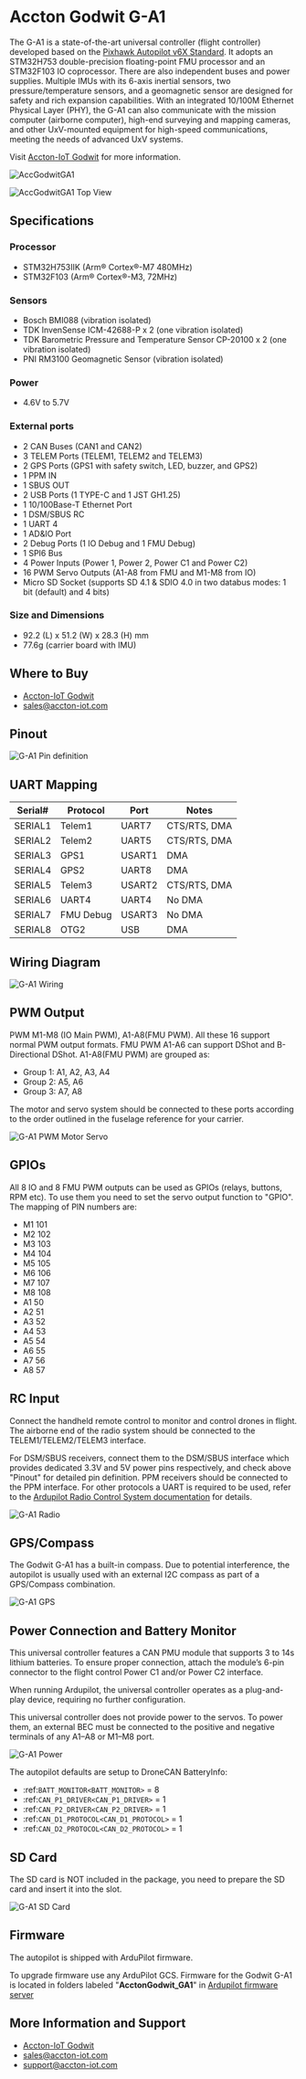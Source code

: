 
# Accton Godwit G-A1

The G-A1 is a state-of-the-art universal controller (flight controller) developed based on the [Pixhawk Autopilot v6X Standard](https://github.com/pixhawk/Pixhawk-Standards/blob/master/DS-012%20Pixhawk%20Autopilot%20v6X%20Standard.pdf). It adopts an STM32H753 double-precision floating-point FMU processor and an STM32F103 IO coprocessor. There are also independent buses and power supplies. Multiple IMUs with its 6-axis inertial sensors, two pressure/temperature sensors, and a geomagnetic sensor are designed for safety and rich expansion capabilities. With an integrated 10/100M Ethernet Physical Layer (PHY), the G-A1 can also communicate with the mission computer (airborne computer), high-end surveying and mapping cameras, and other UxV-mounted equipment for high-speed communications, meeting the needs of advanced UxV systems.

Visit [Accton-IoT Godwit](https://www.accton-iot.com/godwit/) for more information.

![AccGodwitGA1](outlook.png "Accton Godwit G-A1")

![AccGodwitGA1 Top View](orientation.png "Accton Godwit G-A1 Top View")

## Specifications

### **Processor**

- STM32H753IIK (Arm® Cortex®-M7 480MHz)
- STM32F103 (Arm® Cortex®-M3, 72MHz)

### **Sensors**

- Bosch BMI088 (vibration isolated)
- TDK InvenSense ICM-42688-P x 2 (one vibration isolated)
- TDK Barometric Pressure and Temperature Sensor CP-20100 x 2 (one vibration isolated)
- PNI RM3100 Geomagnetic Sensor (vibration isolated)

### **Power**

- 4.6V to 5.7V

### **External ports**

- 2 CAN Buses (CAN1 and CAN2)
- 3 TELEM Ports (TELEM1, TELEM2 and TELEM3)
- 2 GPS Ports (GPS1 with safety switch, LED, buzzer, and GPS2)
- 1 PPM IN
- 1 SBUS OUT
- 2 USB Ports (1 TYPE-C and 1 JST GH1.25)
- 1 10/100Base-T Ethernet Port
- 1 DSM/SBUS RC
- 1 UART 4
- 1 AD&IO Port
- 2 Debug Ports (1 IO Debug and 1 FMU Debug)
- 1 SPI6 Bus
- 4 Power Inputs (Power 1, Power 2, Power C1 and Power C2)
- 16 PWM Servo Outputs (A1-A8 from FMU and M1-M8 from IO)
- Micro SD Socket (supports SD 4.1 & SDIO 4.0 in two databus modes: 1 bit (default) and 4 bits)

### **Size and Dimensions**

- 92.2 (L) x 51.2 (W) x 28.3 (H) mm
- 77.6g (carrier board with IMU)

## Where to Buy

- [Accton-IoT Godwit](https://www.accton-iot.com/godwit/)
- [sales@accton-iot.com](sales@accton-iot.com)

## Pinout

![G-A1 Pin definition](pin_definition.png "G-A1 Pin definition")

## UART Mapping

  | Serial# | Protocol  | Port   | Notes        |
  | ------- | --------- | ------ | ------------ |
  | SERIAL1 | Telem1    | UART7  | CTS/RTS, DMA |
  | SERIAL2 | Telem2    | UART5  | CTS/RTS, DMA |
  | SERIAL3 | GPS1      | USART1 | DMA          |
  | SERIAL4 | GPS2      | UART8  | DMA          |
  | SERIAL5 | Telem3    | USART2 | CTS/RTS, DMA |
  | SERIAL6 | UART4     | UART4  | No DMA       |
  | SERIAL7 | FMU Debug | USART3 | No DMA       |
  | SERIAL8 | OTG2      | USB    | DMA          |

## Wiring Diagram

![G-A1 Wiring](wiring.png "G-A1 Wiring")

## PWM Output

PWM M1-M8 (IO Main PWM), A1-A8(FMU PWM). All these 16 support normal PWM output formats. FMU PWM A1-A6 can support DShot and B-Directional DShot. A1-A8(FMU PWM) are grouped as:
 - Group 1: A1, A2, A3, A4
 - Group 2: A5, A6
 - Group 3: A7, A8

The motor and servo system should be connected to these ports according to the order outlined in the fuselage reference for your carrier.

![G-A1 PWM Motor Servo](motor_servo.png "G-A1 PWM Motor Servo")

## GPIOs

All 8 IO and 8 FMU PWM outputs can be used as GPIOs (relays, buttons, RPM etc). To use them you need to set the servo output function to "GPIO". The mapping of PIN numbers are:

- M1 101
- M2 102
- M3 103
- M4 104
- M5 105
- M6 106
- M7 107
- M8 108
- A1 50
- A2 51
- A3 52
- A4 53
- A5 54
- A6 55
- A7 56
- A8 57

## RC Input

Connect the handheld remote control to monitor and control drones in flight. The airborne end of the radio system should be connected to the TELEM1/TELEM2/TELEM3 interface.

For DSM/SBUS receivers, connect them to the DSM/SBUS interface which provides dedicated 3.3V and 5V power pins respectively, and check above "Pinout" for detailed pin definition. PPM receivers should be connected to the PPM interface. For other protocols a UART is required to be used, refer to the [Ardupilot Radio Control System documentation](https://ardupilot.org/copter/docs/common-rc-systems.html#common-rc-systems) for details.

![G-A1 Radio](radio.png "G-A1 Radio")

## GPS/Compass

The Godwit G-A1 has a built-in compass. Due to potential interference, the autopilot is usually used with an external I2C compass as part of a GPS/Compass combination.

![G-A1 GPS](gps.png "G-A1 GPS")

## Power Connection and Battery Monitor

This universal controller features a CAN PMU module that supports 3 to 14s lithium batteries. To ensure proper connection, attach the module’s 6-pin connector to the flight control Power C1 and/or Power C2 interface.

When running Ardupilot, the universal controller operates as a plug-and-play device, requiring no further configuration.

This universal controller does not provide power to the servos. To power them, an external BEC must be connected to the positive and negative terminals of any A1–A8 or M1–M8 port.

![G-A1 Power](power.png "G-A1 Power")

The autopilot defaults are setup to DroneCAN BatteryInfo:

- :ref:`BATT_MONITOR<BATT_MONITOR>` = 8
- :ref:`CAN_P1_DRIVER<CAN_P1_DRIVER>` = 1
- :ref:`CAN_P2_DRIVER<CAN_P2_DRIVER>` = 1
- :ref:`CAN_D1_PROTOCOL<CAN_D1_PROTOCOL>` = 1
- :ref:`CAN_D2_PROTOCOL<CAN_D2_PROTOCOL>` = 1

## SD Card

The SD card is NOT included in the package, you need to prepare the SD card and insert it into the slot.

![G-A1 SD Card](sdcard.png "G-A1 SD Card")

## Firmware

The autopilot is shipped with ArduPilot firmware.  

To upgrade firmware use any ArduPilot GCS.  Firmware for the Godwit G-A1 is located in folders labeled "**AcctonGodwit_GA1**" in [Ardupilot firmware server](https://firmware.ardupilot.org/)

## More Information and Support

- [Accton-IoT Godwit](https://www.accton-iot.com/godwit/)
- [sales@accton-iot.com](sales@accton-iot.com)
- [support@accton-iot.com](support@accton-iot.com)
